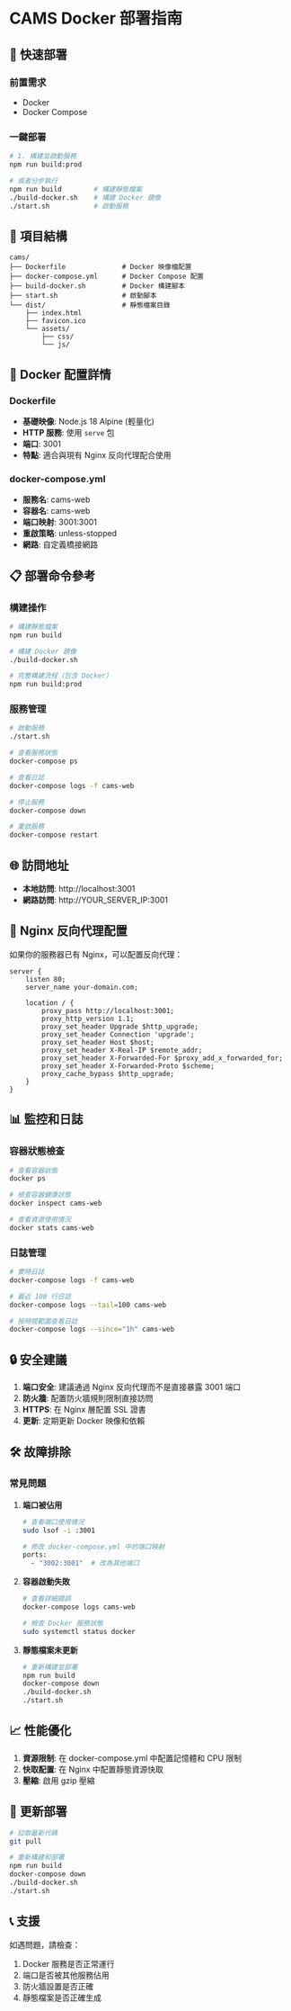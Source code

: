 # CAMS Docker 部署指南

## 🚀 快速部署

### 前置需求
- Docker
- Docker Compose

### 一鍵部署

```bash
# 1. 構建並啟動服務
npm run build:prod

# 或者分步執行
npm run build        # 構建靜態檔案
./build-docker.sh    # 構建 Docker 鏡像
./start.sh           # 啟動服務
```

## 📁 項目結構

```
cams/
├── Dockerfile              # Docker 映像檔配置
├── docker-compose.yml      # Docker Compose 配置
├── build-docker.sh         # Docker 構建腳本
├── start.sh                # 啟動腳本
└── dist/                   # 靜態檔案目錄
    ├── index.html
    ├── favicon.ico
    └── assets/
        ├── css/
        └── js/
```

## 🐳 Docker 配置詳情

### Dockerfile
- **基礎映像**: Node.js 18 Alpine (輕量化)
- **HTTP 服務**: 使用 `serve` 包
- **端口**: 3001
- **特點**: 適合與現有 Nginx 反向代理配合使用

### docker-compose.yml
- **服務名**: cams-web
- **容器名**: cams-web
- **端口映射**: 3001:3001
- **重啟策略**: unless-stopped
- **網路**: 自定義橋接網路

## 📋 部署命令參考

### 構建操作
```bash
# 構建靜態檔案
npm run build

# 構建 Docker 鏡像
./build-docker.sh

# 完整構建流程（包含 Docker）
npm run build:prod
```

### 服務管理
```bash
# 啟動服務
./start.sh

# 查看服務狀態
docker-compose ps

# 查看日誌
docker-compose logs -f cams-web

# 停止服務
docker-compose down

# 重啟服務
docker-compose restart
```

## 🌐 訪問地址

- **本地訪問**: http://localhost:3001
- **網路訪問**: http://YOUR_SERVER_IP:3001

## 🔧 Nginx 反向代理配置

如果你的服務器已有 Nginx，可以配置反向代理：

```nginx
server {
    listen 80;
    server_name your-domain.com;

    location / {
        proxy_pass http://localhost:3001;
        proxy_http_version 1.1;
        proxy_set_header Upgrade $http_upgrade;
        proxy_set_header Connection 'upgrade';
        proxy_set_header Host $host;
        proxy_set_header X-Real-IP $remote_addr;
        proxy_set_header X-Forwarded-For $proxy_add_x_forwarded_for;
        proxy_set_header X-Forwarded-Proto $scheme;
        proxy_cache_bypass $http_upgrade;
    }
}
```

## 📊 監控和日誌

### 容器狀態檢查
```bash
# 查看容器狀態
docker ps

# 檢查容器健康狀態
docker inspect cams-web

# 查看資源使用情況
docker stats cams-web
```

### 日誌管理
```bash
# 實時日誌
docker-compose logs -f cams-web

# 最近 100 行日誌
docker-compose logs --tail=100 cams-web

# 按時間範圍查看日誌
docker-compose logs --since="1h" cams-web
```

## 🔒 安全建議

1. **端口安全**: 建議通過 Nginx 反向代理而不是直接暴露 3001 端口
2. **防火牆**: 配置防火牆規則限制直接訪問
3. **HTTPS**: 在 Nginx 層配置 SSL 證書
4. **更新**: 定期更新 Docker 映像和依賴

## 🛠️ 故障排除

### 常見問題

1. **端口被佔用**
   ```bash
   # 查看端口使用情況
   sudo lsof -i :3001

   # 修改 docker-compose.yml 中的端口映射
   ports:
     - "3002:3001"  # 改為其他端口
   ```

2. **容器啟動失敗**
   ```bash
   # 查看詳細錯誤
   docker-compose logs cams-web

   # 檢查 Docker 服務狀態
   sudo systemctl status docker
   ```

3. **靜態檔案未更新**
   ```bash
   # 重新構建並部署
   npm run build
   docker-compose down
   ./build-docker.sh
   ./start.sh
   ```

## 📈 性能優化

1. **資源限制**: 在 docker-compose.yml 中配置記憶體和 CPU 限制
2. **快取配置**: 在 Nginx 中配置靜態資源快取
3. **壓縮**: 啟用 gzip 壓縮

## 🔄 更新部署

```bash
# 拉取最新代碼
git pull

# 重新構建和部署
npm run build
docker-compose down
./build-docker.sh
./start.sh
```

## 📞 支援

如遇問題，請檢查：
1. Docker 服務是否正常運行
2. 端口是否被其他服務佔用
3. 防火牆設置是否正確
4. 靜態檔案是否正確生成